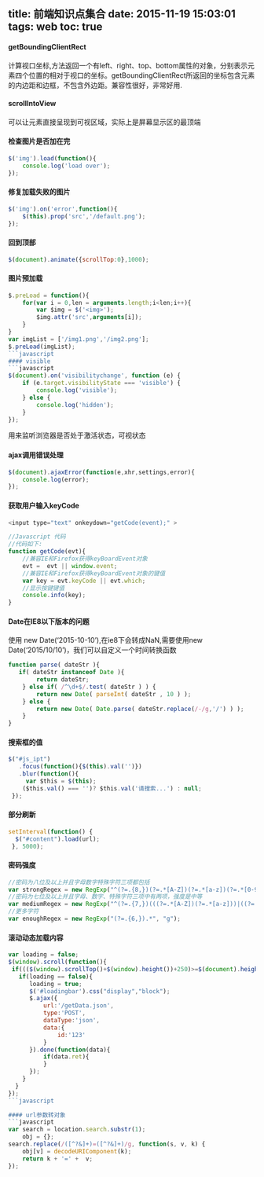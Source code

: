 title: 前端知识点集合
date: 2015-11-19 15:03:01
tags: web
toc: true
---
#### getBoundingClientRect
计算视口坐标,方法返回一个有left、right、top、bottom属性的对象，分别表示元素四个位置的相对于视口的坐标。getBoundingClientRect所返回的坐标包含元素的内边距和边框，不包含外边距。兼容性很好，非常好用.

#### scrollIntoView
可以让元素直接呈现到可视区域，实际上是屏幕显示区的最顶端
<!--more-->

#### 检查图片是否加在完
```javascript
$('img').load(function(){
	console.log('load over');
});
```
#### 修复加载失败的图片
```javascript
$('img').on('error',function(){
	$(this).prop('src','/default.png');
});
```
#### 回到顶部
```javascript
$(document).animate({scrollTop:0},1000);
```
#### 图片预加载
```javascript
$.preLoad = function(){
	for(var i = 0,len = arguments.length;i<len;i++){
		var $img = $('<img>');
		$img.attr('src',arguments[i]);
	}
}
var imgList = ['/img1.png','/img2.png'];
$.preLoad(imgList);
```javascript
#### visible
```javascript
$(document).on('visibilitychange', function (e) {
	if (e.target.visibilityState === 'visible') {
		console.log('visible');
	} else {
		console.log('hidden');
	}
});
```
用来监听浏览器是否处于激活状态，可视状态

#### ajax调用错误处理
```javascript
$(document).ajaxError(function(e,xhr,settings,error){
	console.log(error);
});
```
#### 获取用户输入keyCode
```javascript
<input type="text" onkeydown="getCode(event);" >

//Javascript 代码
//代码如下:
function getCode(evt){
	//兼容IE和Firefox获得keyBoardEvent对象
	evt =  evt || window.event;
	//兼容IE和Firefox获得keyBoardEvent对象的键值
	var key = evt.keyCode || evt.which;
	//显示按键键值
	console.info(key);
}
```
#### Date在IE8以下版本的问题
使用 new Date(‘2015-10-10’),在ie8下会转成NaN,需要使用new Date(‘2015/10/10’)，我们可以自定义一个时间转换函数
```javascript
function parse( dateStr ){
   if( dateStr instanceof Date ){
        return dateStr;
    } else if( /^\d+$/.test( dateStr ) ) {
        return new Date( parseInt( dateStr , 10 ) );
    } else {
        return new Date( Date.parse( dateStr.replace(/-/g,'/') ) );
    }
}
```
#### 搜索框的值
```javascript
$("#js_ipt")
   .focus(function(){$(this).val('')})
   .blur(function(){
     var $this = $(this);
    ($this.val() === '')? $this.val('请搜索...') : null;
 });
 ```
#### 部分刷新
```javascript
setInterval(function() { 
  $("#content").load(url);
 }, 5000);
 ```
#### 密码强度
```javascript
//密码为八位及以上并且字母数字特殊字符三项都包括
var strongRegex = new RegExp("^(?=.{8,})(?=.*[A-Z])(?=.*[a-z])(?=.*[0-9])(?=.*\\W).*$", "g");
//密码为七位及以上并且字母、数字、特殊字符三项中有两项，强度是中等 
var mediumRegex = new RegExp("^(?=.{7,})(((?=.*[A-Z])(?=.*[a-z]))|((?=.*[A-Z])(?=.*[0-9]))|((?=.*[a-z])(?=.*[0-9]))).*$", "g");
//更多字符
var enoughRegex = new RegExp("(?=.{6,}).*", "g");
```
#### 滚动动态加载内容
```javascript
var loading = false;
$(window).scroll(function(){
 if((($(window).scrollTop()+$(window).height())+250)>=$(document).height()){
   if(loading == false){
      loading = true;
      $('#loadingbar').css("display","block");
      $.ajax({
		  url:'/getData.json',
		  type:'POST',
		  dataType:'json',
		  data:{
			  id:'123'
		  }
	  }).done(function(data){
		  if(data.ret){
		  }
	  });
    }
  }
});
```javascript

#### url参数转对象
```javascript
var search = location.search.substr(1);
    obj = {};
search.replace(/([^?&]+)=([^?&]+)/g, function(s, v, k) {
    obj[v] = decodeURIComponent(k);
    return k + '=' +  v;
});
```